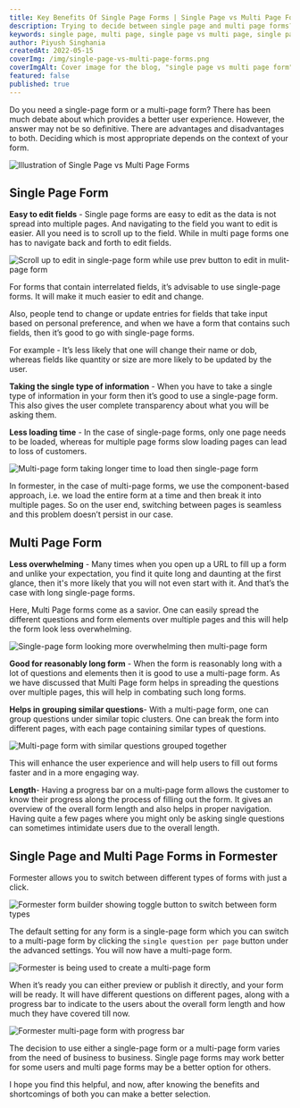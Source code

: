 ```yaml
---
title: Key Benefits Of Single Page Forms | Single Page vs Multi Page Forms What To Choose?  - Formester
description: Trying to decide between single page and multi page forms? Check out our blog post to see the key benefits of single page forms and see if they're right for you.
keywords: single page, multi page, single page vs multi page, single page form, multi page form, single page form vs multi page form, single page vs multi page forms
author: Piyush Singhania
createdAt: 2022-05-15
coverImg: /img/single-page-vs-multi-page-forms.png
coverImgAlt: Cover image for the blog, "single page vs multi page form"
featured: false
published: true
---
```


Do you need a single-page form or a multi-page form? There has been
much debate about which provides a better user experience. However, the answer
may not be so definitive. There are advantages and disadvantages to both.
Deciding which is most appropriate depends on the context of your form.

![Illustration of Single Page vs Multi Page Forms](/img/single-page-vs-multi-page-forms.png 'Illustration of Single Page vs Multi Page Forms')

## Single Page Form

**Easy to edit fields** - Single page forms are easy to edit as the data is not spread into multiple pages. And navigating to the field you want to edit is easier. All you need is to scroll up to the field. While in multi page forms one has to navigate back and forth to edit fields.

![Scroll up to edit in single-page form while use prev button to edit in mulit-page form](/img/single-page-vs-multi-page-forms__easy-to-edit.svg 'Scroll up to edit in single-page form while use prev button to edit in mulit-page form')

For forms that contain interrelated fields, it’s advisable to use single-page forms. It will make it much easier to edit and change.

Also, people tend to change or update entries for fields that take input based on personal preference, and when we have a form that contains such fields, then it’s good to go with single-page forms.

For example - It’s less likely that one will change their name or dob, whereas fields like quantity or size are more likely to be updated by the user.

**Taking the single type of information** - When you have to take a single type of information in your form then it’s good to use a single-page form. This also gives the user complete transparency about what you will be asking them.

**Less loading time** - In the case of single-page forms, only one page needs to be loaded, whereas for multiple page forms slow loading pages can lead to loss of customers.

![Multi-page form taking longer time to load then single-page form](/img/single-page-vs-multi-page-forms__less-loading-time.svg 'Multi-page form taking longer time to load then single-page form')

In formester, in the case of multi-page forms, we use the component-based approach, i.e. we load the entire form at a time and then break it into multiple pages. So on the user end, switching between pages is seamless and this problem doesn’t persist in our case.

## Multi Page Form

**Less overwhelming** - Many times when you open up a URL to fill up a form and unlike your expectation, you find it quite long and daunting at the first glance, then it's more likely that you will not even start with it. And that’s the case with long single-page forms.

Here, Multi Page forms come as a savior. One can easily spread the different questions and form elements over multiple pages and this will help the form look less overwhelming.

![Single-page form looking more overwhelming then multi-page form](/img/single-page-vs-multi-page-forms__less-overwhelming.svg 'Single-page form looking more overwhelming then multi-page form')

**Good for reasonably long form** - When the form is reasonably long with a lot of questions and elements then it is good to use a multi-page form. As we have discussed that Multi Page form helps in spreading the questions over multiple pages, this will help in combating such long forms.

**Helps in grouping similar questions**- With a multi-page form, one can group questions under similar topic clusters. One can break the form into different pages, with each page containing similar types of questions.

![Multi-page form with similar questions grouped together](/img/single-page-vs-multi-page-forms__similar-questions.svg 'Multi-page form with similar questions grouped together')

This will enhance the user experience and will help users to fill out forms faster and in a more engaging way.

**Length**- Having a progress bar on a multi-page form allows the customer to know their progress along the process of filling out the form. It gives an overview of the overall form length and also helps in proper navigation. Having quite a few pages where you might only be asking single questions can sometimes intimidate users due to the overall length.

## Single Page and Multi Page Forms in Formester

Formester allows you to switch between different types of forms with just a click.

![Formester form builder showing toggle button to switch between form types](/img/single-page-vs-multi-page-forms__toggle-form-type.png 'Formester form builder showing toggle button to switch between form types')

The default setting for any form is a single-page form which you can switch to a multi-page form by clicking the `single question per page` button under the advanced settings. You will now have a multi-page form.

![Formester is being used to create a multi-page form](/img/single-page-vs-multi-page-forms__multiple-page-form.png 'Formester is being used to create a multi-page form')

When it’s ready you can either preview or publish it directly, and your form will be ready. It will have different questions on different pages, along with a progress bar to indicate to the users about the overall form length and how much they have covered till now.

![Formester multi-page form with progress bar](/img/single-page-vs-multi-page-forms__multi-page-form-example.png 'Formester multi-page form with progress bar')

The decision to use either a single-page form or a multi-page form varies from the need of business to business. Single page forms may work better for some users and multi page forms may be a better option for others.

I hope you find this helpful, and now, after knowing the benefits and shortcomings of both you can make a better selection.
